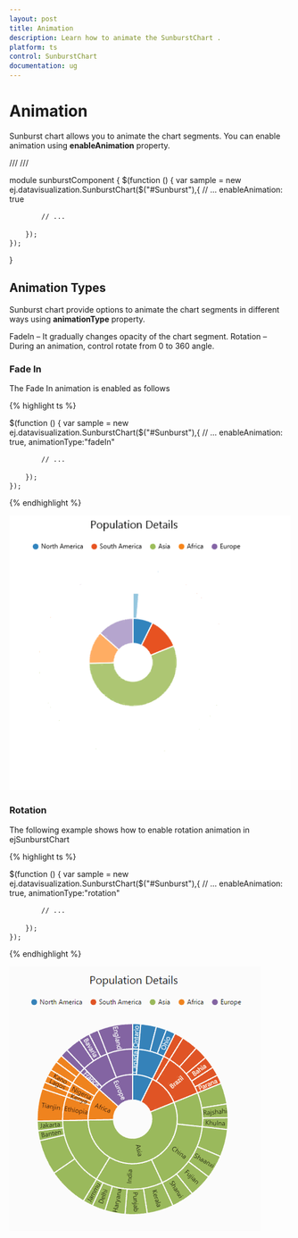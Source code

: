 ```yaml
---
layout: post
title: Animation
description: Learn how to animate the SunburstChart .
platform: ts
control: SunburstChart
documentation: ug
---
```


# Animation

Sunburst chart allows you to animate the chart segments. You can enable animation using **enableAnimation** property. 

/// <reference path="tsfiles/jquery.d.ts" />
/// <reference path="tsfiles/ej.web.all.d.ts" />

module  sunburstComponent {
    $(function () {
        var sample = new ej.datavisualization.SunburstChart($("#Sunburst"),{
            // ...
           enableAnimation: true

            // ...

        });
    });
}

## Animation Types 
Sunburst chart provide options to animate the chart segments in different ways using **animationType** property.

FadeIn – It gradually changes opacity of the chart segment.
Rotation – During an animation, control rotate from 0 to 360 angle.

### Fade In

The Fade In animation is enabled as follows 

{% highlight ts %}

$(function () {
        var sample = new ej.datavisualization.SunburstChart($("#Sunburst"),{
            // ...
          enableAnimation: true,
          animationType:"fadeIn"

            // ...

        });
    });

{% endhighlight %}

![](Animation_images/Animation_img2.gif)

### Rotation

The following example shows how to enable rotation animation in ejSunburstChart

{% highlight ts %}

$(function () {
        var sample = new ej.datavisualization.SunburstChart($("#Sunburst"),{
            // ...
          enableAnimation: true,
          animationType:"rotation"

            // ...

        });
    });


{% endhighlight %}

![](Animation_images/Animation_img1.gif)


